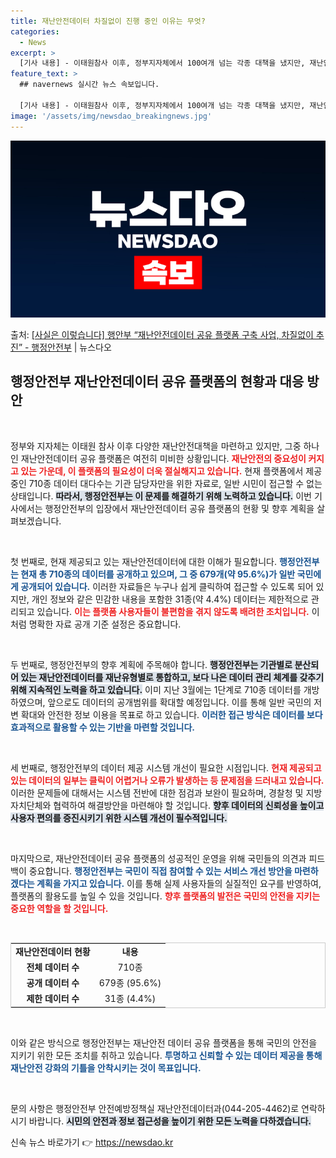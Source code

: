 ```yaml
---
title: 재난안전데이터 차질없이 진행 중인 이유는 무엇?
categories:
  - News
excerpt: >
  [기사 내용] - 이태원참사 이후, 정부지자체에서 100여개 넘는 각종 대책을 냈지만, 재난안전데이터 공유 …
feature_text: >
  ## navernews 실시간 뉴스 속보입니다.

  [기사 내용] - 이태원참사 이후, 정부지자체에서 100여개 넘는 각종 대책을 냈지만, 재난안전데이터 공유 …
image: '/assets/img/newsdao_breakingnews.jpg'
---
```


![뉴스다오 속보](/assets/img/newsdao_breakingnews.jpg)

<p>출처: <a href="https://newsdao.kr/2299" rel="dofollow">[사실은 이렇습니다] 행안부 “재난안전데이터 공유 플랫폼 구축 사업, 차질없이 추진” - 행정안전부</a> | 뉴스다오</p>

<h2 data-ke-size="size26">행정안전부 재난안전데이터 공유 플랫폼의 현황과 대응 방안</h2>

<p data-ke-size="size16">&nbsp;</p>

정부와 지자체는 이태원 참사 이후 다양한 재난안전대책을 마련하고 있지만, 그중 하나인 재난안전데이터 공유 플랫폼은 여전히 미비한 상황입니다. <b><span style="color: #ee2323;">재난안전의 중요성이 커지고 있는 가운데, 이 플랫폼의 필요성이 더욱 절실해지고 있습니다.</span></b> 현재 플랫폼에서 제공 중인 710종 데이터 대다수는 기관 담당자만을 위한 자료로, 일반 시민이 접근할 수 없는 상태입니다. <b><span style="background-color: #21538527;">따라서, 행정안전부는 이 문제를 해결하기 위해 노력하고 있습니다.</span></b> 이번 기사에서는 행정안전부의 입장에서 재난안전데이터 공유 플랫폼의 현황 및 향후 계획을 살펴보겠습니다.

<p data-ke-size="size16">&nbsp;</p>

첫 번째로, 현재 제공되고 있는 재난안전데이터에 대한 이해가 필요합니다. <b><span style="color: #1a5490;">행정안전부는 현재 총 710종의 데이터를 공개하고 있으며, 그 중 679개(약 95.6%)가 일반 국민에게 공개되어 있습니다.</span></b> 이러한 자료들은 누구나 쉽게 클릭하여 접근할 수 있도록 되어 있지만, 개인 정보와 같은 민감한 내용을 포함한 31종(약 4.4%) 데이터는 제한적으로 관리되고 있습니다. <b><span style="color: #ee2323;">이는 플랫폼 사용자들이 불편함을 겪지 않도록 배려한 조치입니다.</span></b> 이처럼 명확한 자료 공개 기준 설정은 중요합니다.

<p data-ke-size="size16">&nbsp;</p>

두 번째로, 행정안전부의 향후 계획에 주목해야 합니다. <b><span style="background-color: #21538527;">행정안전부는 기관별로 분산되어 있는 재난안전데이터를 재난유형별로 통합하고, 보다 나은 데이터 관리 체계를 갖추기 위해 지속적인 노력을 하고 있습니다.</span></b> 이미 지난 3월에는 1단계로 710종 데이터를 개방하였으며, 앞으로도 데이터의 공개범위를 확대할 예정입니다. 이를 통해 일반 국민의 저변 확대와 안전한 정보 이용을 목표로 하고 있습니다. <b><span style="color: #1a5490;">이러한 접근 방식은 데이터를 보다 효과적으로 활용할 수 있는 기반을 마련할 것입니다.</span></b>

<p data-ke-size="size16">&nbsp;</p>

세 번째로, 행정안전부의 데이터 제공 시스템 개선이 필요한 시점입니다. <b><span style="color: #ee2323;">현재 제공되고 있는 데이터의 일부는 클릭이 어렵거나 오류가 발생하는 등 문제점을 드러내고 있습니다.</span></b> 이러한 문제들에 대해서는 시스템 전반에 대한 점검과 보완이 필요하며, 경찰청 및 지방자치단체와 협력하여 해결방안을 마련해야 할 것입니다. <b><span style="background-color: #21538527;">향후 데이터의 신뢰성을 높이고 사용자 편의를 증진시키기 위한 시스템 개선이 필수적입니다.</span></b>

<p data-ke-size="size16">&nbsp;</p>

마지막으로, 재난안전데이터 공유 플랫폼의 성공적인 운영을 위해 국민들의 의견과 피드백이 중요합니다. <b><span style="color: #1a5490;">행정안전부는 국민이 직접 참여할 수 있는 서비스 개선 방안을 마련하겠다는 계획을 가지고 있습니다.</span></b> 이를 통해 실제 사용자들의 실질적인 요구를 반영하여, 플랫폼의 활용도를 높일 수 있을 것입니다. <b><span style="color: #ee2323;">향후 플랫폼의 발전은 국민의 안전을 지키는 중요한 역할을 할 것입니다.</span></b> 

<p data-ke-size="size16">&nbsp;</p>

<table style="width: 100%; border: 1px solid #ccc;">
<tr>
<td style="text-align: center; height: 17px;"><b>재난안전데이터 현황</b></td>
<td style="text-align: center; height: 17px;"><b>내용</b></td>
</tr>
<tr>
<td style="text-align: center; height: 17px;"><b>전체 데이터 수</b></td>
<td style="text-align: center; height: 17px;">710종</td>
</tr>
<tr>
<td style="text-align: center; height: 17px;"><b>공개 데이터 수</b></td>
<td style="text-align: center; height: 17px;">679종 (95.6%)</td>
</tr>
<tr>
<td style="text-align: center; height: 17px;"><b>제한 데이터 수</b></td>
<td style="text-align: center; height: 17px;">31종 (4.4%)</td>
</tr>
</table>

<p data-ke-size="size16">&nbsp;</p>

이와 같은 방식으로 행정안전부는 재난안전 데이터 공유 플랫폼을 통해 국민의 안전을 지키기 위한 모든 조치를 취하고 있습니다. <b><span style="color: #1a5490;">투명하고 신뢰할 수 있는 데이터 제공을 통해 재난안전 강화의 기틀을 안착시키는 것이 목표입니다.</span></b> 

<p data-ke-size="size16">&nbsp;</p>

문의 사항은 행정안전부 안전예방정책실 재난안전데이터과(044-205-4462)로 연락하시기 바랍니다. <b><span style="background-color: #21538527;">시민의 안전과 정보 접근성을 높이기 위한 모든 노력을 다하겠습니다.</span></b> 

신속 뉴스 바로가기 👉 <a href="https://newsdao.kr" rel="dofollow">https://newsdao.kr</a>


